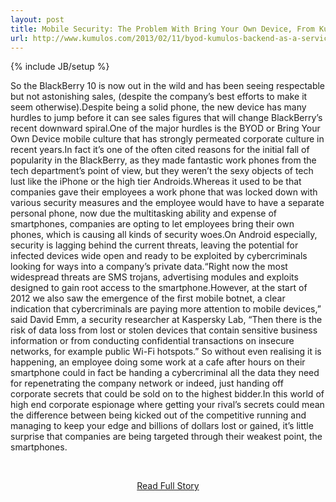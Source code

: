 ```yaml
---
layout: post
title: Mobile Security: The Problem With Bring Your Own Device, From Kumulos
url: http://www.kumulos.com/2013/02/11/byod-kumulos-backend-as-a-service/
---
```

{% include JB/setup %}<p>So the BlackBerry 10 is now out in the wild and has been seeing respectable but not astonishing sales, (despite the company’s best efforts to make it seem otherwise).Despite being a solid phone, the new device has many hurdles to jump before it can see sales figures that will change BlackBerry’s recent downward spiral.One of the major hurdles is the BYOD or Bring Your Own Device mobile culture that has strongly permeated corporate culture in recent years.In fact it’s one of the often cited reasons for the initial fall of popularity in the BlackBerry, as they made fantastic work phones from the tech department’s point of view, but they weren’t the sexy objects of tech lust like the iPhone or the high tier Androids.Whereas it used to be that companies gave their employees a work phone that was locked down with various security measures and the employee would have to have a separate personal phone, now due the multitasking ability and expense of smartphones, companies are opting to let employees bring their own phones, which is causing all kinds of security woes.On Android especially, security is lagging behind the current threats, leaving the potential for infected devices wide open and ready to be exploited by cybercriminals looking for ways into a company’s private data.“Right now the most widespread threats are SMS trojans, advertising modules and exploits designed to gain root access to the smartphone.However, at the start of 2012 we also saw the emergence of the first mobile botnet, a clear indication that cybercriminals are paying more attention to mobile devices,” said David Emm, a security researcher at Kaspersky Lab, “Then there is the risk of data loss from lost or stolen devices that contain sensitive business information or from conducting confidential transactions on insecure networks, for example public Wi-Fi hotspots.”
 So without even realising it is happening, an employee doing some work at a cafe after hours on their smartphone could in fact be handing a cybercriminal all the data they need for repenetrating the company network or indeed, just handing off corporate secrets that could be sold on to the highest bidder.In this world of high end corporate espionage where getting your rival’s secrets could mean the difference between being kicked out of the competitive running and managing to keep your edge and billions of dollars lost or gained, it’s little surprise that companies are being targeted through their weakest point, the smartphones.</p>
<br /><p align='center'><a href="http://www.kumulos.com/2013/02/11/byod-kumulos-backend-as-a-service/">Read Full Story</a></p><br />
